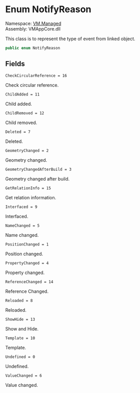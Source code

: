 # <a id="VM_Managed_NotifyReason"></a> Enum NotifyReason

Namespace: [VM.Managed](VM.Managed.md)  
Assembly: VMAppCore.dll  

This class is to represent the type of event from linked object.

```csharp
public enum NotifyReason
```

## Fields

`CheckCircularReference = 16` 

Check circular reference.



`ChildAdded = 11` 

Child added.



`ChildRemoved = 12` 

Child removed.



`Deleted = 7` 

Deleted.



`GeometryChanged = 2` 

Geometry changed.



`GeometryChangedAfterBuild = 3` 

Geometry changed after build.



`GetRelationInfo = 15` 

Get relation information.



`Interfaced = 9` 

Interfaced.



`NameChanged = 5` 

Name changed.



`PositionChanged = 1` 

Position changed.



`PropertyChanged = 4` 

Property changed.



`ReferenceChanged = 14` 

Reference Changed.



`Reloaded = 8` 

Reloaded.



`ShowHide = 13` 

Show and Hide.



`Template = 10` 

Template.



`Undefined = 0` 

Undefined.



`ValueChanged = 6` 

Value changed.



